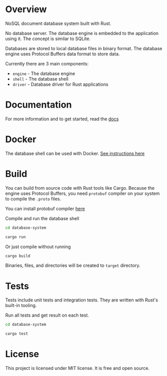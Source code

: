 # Overview

NoSQL document database system built with Rust.

No database server. The database engine is embedded to the application using it. The concept is similar to SQLite.

Databases are stored to local database files in binary format. The database engine uses Protocol Buffers data format to store data.

Currently there are 3 main components:
- `engine` - The database engine
- `shell` - The database shell
- `driver` - Database driver for Rust applications

# Documentation

For more information and to get started, read the [docs](./docs)

# Docker

The database shell can be used with Docker. [See instructions here](./docs/docker.md)

# Build

You can build from source code with Rust tools like Cargo. Because the engine uses Protocol Buffers, you need `protobuf` compiler on your system to compile the `.proto` files.

You can install protobuf compiler [here](https://github.com/protocolbuffers/protobuf#protobuf-compiler-installation)

Compile and run the database shell
```bash
cd database-system
```
```bash
cargo run
```

Or just compile without running
```bash
cargo build
```

Binaries, files, and directories will be created to `target` directory.

# Tests

Tests include unit tests and integration tests. They are written with Rust's built-in tooling.

Run all tests and get result on each test.
```bash
cd database-system
```
```bash
cargo test
```

# License

This project is licensed under MIT license. It is free and open source.
